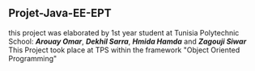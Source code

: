 ## Projet-Java-EE-EPT
this project was elaborated by 1st year student at Tunisia Polytechnic School:  ***Arouay Omar***, ***Dekhil Sarra***, ***Hmida Hamda*** and ***Zagouji Siwar*** <br/>This Project took place  at TPS within the framework "Object Oriented Programming"
